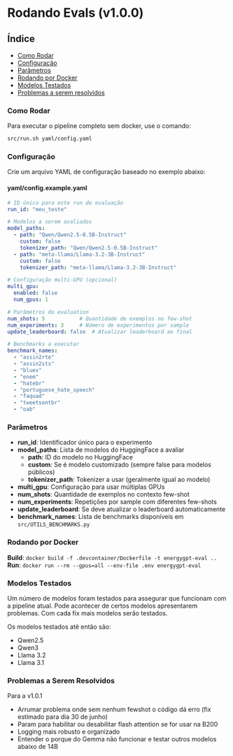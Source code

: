 # Rodando Evals (v1.0.0)


## Índice
- [Como Rodar](#como-rodar)
- [Configuração](#configuração)
- [Parâmetros](#parâmetros)
- [Rodando por Docker](#rodando-por-docker)
- [Modelos Testados](#modelos-testados)
- [Problemas a serem resolvidos](#problemas-a-serem-resolvidos)


### Como Rodar

Para executar o pipeline completo sem docker, use o comando:

```bash
src/run.sh yaml/config.yaml
```


### Configuração

Crie um arquivo YAML de configuração baseado no exemplo abaixo:

#### yaml/config.example.yaml
```yaml
# ID único para este run de evaluação
run_id: "meu_teste"

# Modelos a serem avaliados
model_paths:
  - path: "Qwen/Qwen2.5-0.5B-Instruct"
    custom: false
    tokenizer_path: "Qwen/Qwen2.5-0.5B-Instruct"
  - path: "meta-llama/Llama-3.2-3B-Instruct"
    custom: false
    tokenizer_path: "meta-llama/Llama-3.2-3B-Instruct"

# Configuração multi-GPU (opcional)
multi_gpu:
  enabled: false
  num_gpus: 1

# Parâmetros do evaluation
num_shots: 5           # Quantidade de exemplos no few-shot
num_experiments: 3     # Número de experimentos por sample
update_leaderboard: false  # Atualizar leaderboard ao final

# Benchmarks a executar
benchmark_names:
  - "assin2rte"
  - "assin2sts"
  - "bluex"
  - "enem"
  - "hatebr"
  - "portuguese_hate_speech"
  - "faquad"
  - "tweetsentbr"
  - "oab"
```


### Parâmetros

- **run_id**: Identificador único para o experimento
- **model_paths**: Lista de modelos do HuggingFace a avaliar
  - **path**: ID do modelo no HuggingFace
  - **custom**: Se é modelo customizado (sempre false para modelos públicos)
  - **tokenizer_path**: Tokenizer a usar (geralmente igual ao modelo)
- **multi_gpu**: Configuração para usar múltiplas GPUs
- **num_shots**: Quantidade de exemplos no contexto few-shot
- **num_experiments**: Repetições por sample com diferentes few-shots
- **update_leaderboard**: Se deve atualizar o leaderboard automaticamente
- **benchmark_names**: Lista de benchmarks disponíveis em `src/UTILS_BENCHMARKS.py`


### Rodando por Docker

**Build**: `docker build -f .devcontainer/Dockerfile -t energygpt-eval ..`  
**Run**: `docker run --rm --gpus=all --env-file .env energygpt-eval`


### Modelos Testados

Um número de modelos foram testados para assegurar que funcionam com a pipeline atual. Pode acontecer de certos modelos apresentarem problemas. Com cada fix mais modelos serão testados.

Os modelos testados atê então são:
- Qwen2.5
- Qwen3
- Llama 3.2
- Llama 3.1


### Problemas a Serem Resolvidos

Para a v1.0.1
- Arrumar problema onde sem nenhum fewshot o código dá erro (fix estimado para dia 30 de junho)
- Param para habilitar ou desabilitar flash attention se for usar na B200
- Logging mais robusto e organizado
- Entender o porque do Gemma não funcionar e testar outros modelos abaixo de 14B